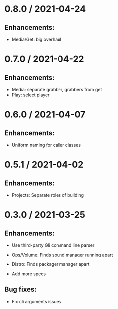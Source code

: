 # 0.8.0 / 2021-04-24

## Enhancements:

* Media/Get: big overhaul

# 0.7.0 / 2021-04-22

## Enhancements:

* Media: separate grabber, grabbers from get
* Play: select player

# 0.6.0 / 2021-04-07

## Enhancements:

* Uniform naming for caller classes

# 0.5.1 / 2021-04-02

## Enhancements:

* Projects: Separate roles of building

# 0.3.0 / 2021-03-25

## Enhancements:

* Use third-party Gli command line parser

* Ops/Volume: Finds sound manager running apart

* Distro: Finds packager manager apart

* Add more specs

## Bug fixes:

* Fix cli arguments issues

